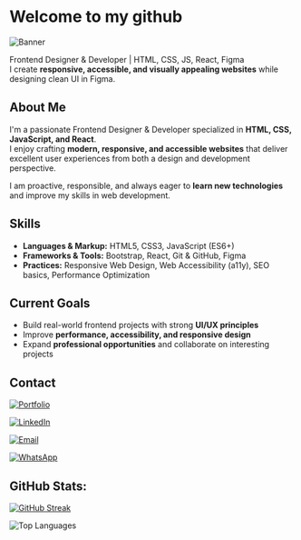 # Welcome to my github

![Banner](https://ik.imagekit.io/workamts/Linkedin%20banner.png?updatedAt=1758069170646)

Frontend Designer & Developer | HTML, CSS, JS, React, Figma  
I create **responsive, accessible, and visually appealing websites** while designing clean UI in Figma.


## About Me

I'm a passionate Frontend Designer & Developer specialized in **HTML, CSS, JavaScript, and React**.  
I enjoy crafting **modern, responsive, and accessible websites** that deliver excellent user experiences from both a design and development perspective.

I am proactive, responsible, and always eager to **learn new technologies** and improve my skills in web development.


## Skills

- **Languages & Markup:** HTML5, CSS3, JavaScript (ES6+)  
- **Frameworks & Tools:** Bootstrap, React, Git & GitHub, Figma  
- **Practices:** Responsive Web Design, Web Accessibility (a11y), SEO basics, Performance Optimization


## Current Goals

- Build real-world frontend projects with strong **UI/UX principles**  
- Improve **performance, accessibility, and responsive design**  
- Expand **professional opportunities** and collaborate on interesting projects


## Contact

[![Portfolio](https://img.shields.io/badge/My%20Portfolio-black?style=for-the-badge&logo=github)](https://workamts.github.io)

[![LinkedIn](https://img.shields.io/badge/LinkedIn-0077B5?style=for-the-badge&logo=linkedin&logoColor=white)](https://www.linkedin.com/in/workamts)

[![Email](https://img.shields.io/badge/Email-D14836?style=for-the-badge&logo=gmail&logoColor=white)](mailto:workamts.dev@gmail.com)

[![WhatsApp](https://img.shields.io/badge/WhatsApp-25D366?style=for-the-badge&logo=whatsapp&logoColor=white)](https://wa.me/573124696123)


## GitHub Stats:

[![GitHub Streak](https://github-readme-streak-stats.herokuapp.com?user=workamts&theme=dark)](https://git.io/streak-stats)

![Top Languages](https://github-readme-stats.vercel.app/api/top-langs/?username=workamts&theme=dark&layout=compact&hide_border=true)

